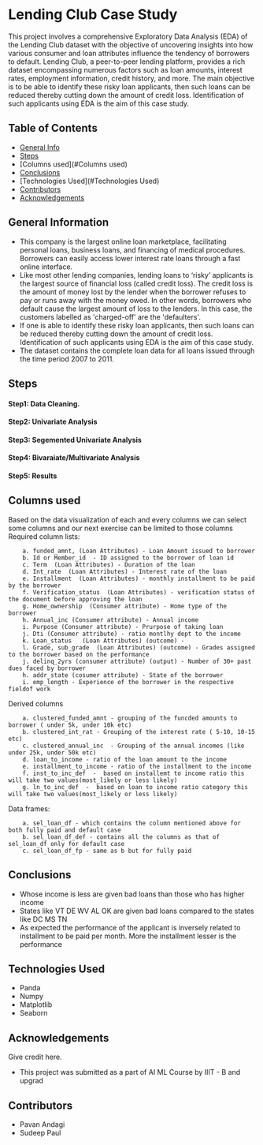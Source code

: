 # Lending Club Case Study
This project involves a comprehensive Exploratory Data Analysis (EDA) of the Lending Club dataset with the objective of uncovering insights into how various consumer and loan attributes influence the tendency of borrowers to default. 
Lending Club, a peer-to-peer lending platform, provides a rich dataset encompassing numerous factors such as loan amounts, interest rates, employment information, credit history, and more.
The main objective is to be able to identify these risky loan applicants, then such loans can be reduced thereby cutting down the amount of credit loss. 
Identification of such applicants using EDA is the aim of this case study. 


## Table of Contents
* [General Info](#general-information)
* [Steps](#technologies-used)
* [Columns used](#Columns used)
* [Conclusions](#Conclusions)
* [Technologies Used](#Technologies Used)
* [Contributors](#Contributors)
* [Acknowledgements](#acknowledgements)

<!-- You can include any other section that is pertinent to your problem -->

## General Information
- This company is the largest online loan marketplace, facilitating personal loans, business loans, and financing of medical procedures. Borrowers can easily access lower interest rate loans through a fast online interface.
- Like most other lending companies, lending loans to ‘risky’ applicants is the largest source of financial loss (called credit loss).
  The credit loss is the amount of money lost by the lender when the borrower refuses to pay or runs away with the money owed. In other words, borrowers who default cause the largest amount of loss to the lenders.
  In this case, the customers labelled as 'charged-off' are the 'defaulters'.
- If one is able to identify these risky loan applicants, then such loans can be reduced thereby cutting down the amount of credit loss. Identification of such applicants using EDA is the aim of this case study.
- The dataset contains the complete loan data for all loans issued through the time period 2007 to 2011.

<!-- You don't have to answer all the questions - just the ones relevant to your project. -->

## Steps
   #### Step1: Data Cleaning.
   #### Step2: Univariate Analysis 
   #### Step3: Segemented Univariate Analysis
   #### Step4: Bivaraiate/Multivariate Analysis
   #### Step5: Results

<!-- You don't have to answer all the questions - just the ones relevant to your project. -->


## Columns used
Based on the data visualization of each and every columns we can select some columns and our next exercise can be limited to those columns 
Required column lists: 

		a. funded_amnt, (Loan Attributes) - Loan Amount issued to borrower
		b. Id or Member_id  - ID assigned to the borrower of loan id
		c. Term  (Loan Attributes) - Duration of the loan
		d. Int_rate  (Loan Attributes) - Interest rate of the loan
		e. Installment  (Loan Attributes) - monthly installment to be paid by the borrower
		f. Verification_status  (Loan Attributes) - verification status of the document before approving the loan 
		g. Home_ownership  (Consumer attribute) - Home type of the borrower 
		h. Annual_inc (Consumer attribute) - Annual income
		i. Purpose (Consumer attribute) - Prurpose of taking loan
		j. Dti (Consumer attribute) - ratio montlhy dept to the income
		k. Loan_status   (Loan Attributes) (outcome) - 
		l. Grade, sub_grade  (Loan Attributes) (outcome) - Grades assigned to the borrower based on the performance 
        j. delinq_2yrs (consumer attribute) (output) - Number of 30+ past dues faced by borrower
        h. addr_state (cosumer attribute) - State of the borrower
        i. emp_length - Experience of the borrower in the respective fieldof work

Derived columns

        a. clustered_funded_amnt - grouping of the funcded amounts to borrower ( under 5k, under 10k etc)
        b. clustered_int_rat - Grouping of the interest rate ( 5-10, 10-15 etc)
        c. clustered_annual_inc	 - Grouping of the annual incomes (like under 25k, under 50k etc)
        d. loan_to_income - ratio of the loan amount to the income
        e. installment_to_income - ratio of the installment to the income
        f. inst_to_inc_def	-  based on installemt to income ratio this will take two values(most_likely or less likely) 
        g. ln_to_inc_def  -  based on loan to income ratio category this will take two values(most_likely or less likely)

Data frames: 

        a. sel_loan_df - which contains the column mentioned above for both fully paid and default case
        b. sel_loan_df_def - contains all the columns as that of sel_loan_df only for default case
        c. sel_loan_df_fp - same as b but for fully paid

<!-- As the libraries versions keep on changing, it is recommended to mention the version of library used in this project -->

## Conclusions
- Whose income is less are given bad loans than those who has higher income
- States like VT DE WV AL OK are given bad loans compared to the states like DC MS TN
- As expected the performance of the applicant is inversely related to installment to be paid per month. More the installment lesser is the performance

## Technologies Used
- Panda
- Numpy
- Matplotlib
- Seaborn


## Acknowledgements
Give credit here.

- This project was submitted as a part of AI ML Course by IIIT - B and upgrad

## Contributors
- Pavan Andagi
- Sudeep Paul


<!-- Optional -->
<!-- ## License -->
<!-- This project is open source and available under the [... License](). -->

<!-- You don't have to include all sections - just the one's relevant to your project -->
